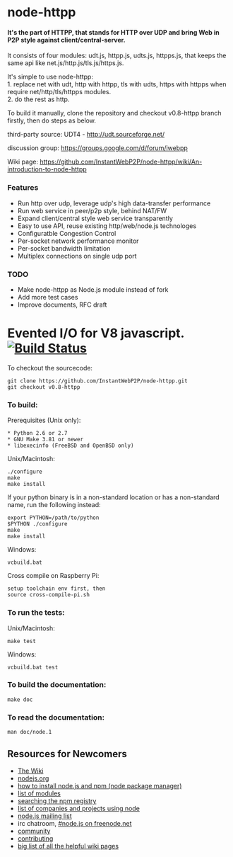 # node-httpp

#### It's the part of HTTPP, that stands for HTTP over UDP and bring Web in P2P style against client/central-server.

It consists of four modules: udt.js, httpp.js, udts.js, httpps.js, that keeps the same api like net.js/http.js/tls.js/https.js.

It's simple to use node-httpp: 	
	1. replace net with udt, http with httpp, tls with udts, https with httpps when require net/http/tls/httpps modules.	
	2. do the rest as http.

To build it manually, clone the repository and checkout v0.8-httpp branch firstly, then do steps as below.

third-party source:
UDT4 - http://udt.sourceforge.net/

discussion group:
https://groups.google.com/d/forum/iwebpp

Wiki page:
https://github.com/InstantWebP2P/node-httpp/wiki/An-introduction-to-node-httpp

### Features

* Run http over udp, leverage udp's high data-transfer performance
* Run web service in peer/p2p style, behind NAT/FW
* Expand client/central style web service transparently
* Easy to use API, reuse existing http/web/node.js technologes
* Configuratble Congestion Control
* Per-socket network performance monitor
* Per-socket bandwidth limitation
* Multiplex connections on single udp port

### TODO

* Make node-httpp as Node.js module instead of fork
* Add more test cases
* Improve documents, RFC draft


Evented I/O for V8 javascript. [![Build Status](https://secure.travis-ci.org/joyent/node.png)](http://travis-ci.org/joyent/node)
===

To checkout the sourcecode:

    git clone https://github.com/InstantWebP2P/node-httpp.git
    git checkout v0.8-httpp

### To build:

Prerequisites (Unix only):

    * Python 2.6 or 2.7
    * GNU Make 3.81 or newer
    * libexecinfo (FreeBSD and OpenBSD only)

Unix/Macintosh:

    ./configure
    make
    make install

If your python binary is in a non-standard location or has a
non-standard name, run the following instead:

    export PYTHON=/path/to/python
    $PYTHON ./configure
    make
    make install

Windows:

    vcbuild.bat

Cross compile on Raspberry Pi:

    setup toolchain env first, then
    source cross-compile-pi.sh

### To run the tests:

Unix/Macintosh:

    make test

Windows:

    vcbuild.bat test

### To build the documentation:

    make doc

### To read the documentation:

    man doc/node.1

Resources for Newcomers
---
  - [The Wiki](https://github.com/joyent/node/wiki)
  - [nodejs.org](http://nodejs.org/)
  - [how to install node.js and npm (node package manager)](http://joyeur.com/2010/12/10/installing-node-and-npm/)
  - [list of modules](https://github.com/joyent/node/wiki/modules)
  - [searching the npm registry](http://search.npmjs.org/)
  - [list of companies and projects using node](https://github.com/joyent/node/wiki/Projects,-Applications,-and-Companies-Using-Node)
  - [node.js mailing list](http://groups.google.com/group/nodejs)
  - irc chatroom, [#node.js on freenode.net](http://webchat.freenode.net?channels=node.js&uio=d4)
  - [community](https://github.com/joyent/node/wiki/Community)
  - [contributing](https://github.com/joyent/node/wiki/Contributing)
  - [big list of all the helpful wiki pages](https://github.com/joyent/node/wiki/_pages)

